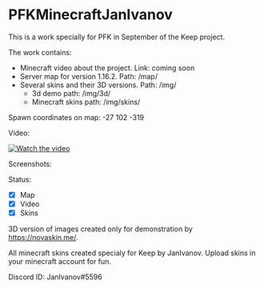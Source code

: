 # PFKMinecraftJanIvanov
This is a work specially for PFK in September of the Keep project.

The work contains:
- Minecraft video about the project. Link: coming soon
- Server map for version 1.16.2. Path: /map/
- Several skins and their 3D versions. Path: /img/
  - 3d demo path: /img/3d/
  - Minecraft skins path: /img/skins/

Spawn coordinates on map: -27 102 -319

Video:

[![Watch the video](http://i3.ytimg.com/vi/PRqMH9O7OM0/hqdefault.jpg)](https://youtu.be/PRqMH9O7OM0)

Screenshots:

Status:
- [X] Map
- [X] Video
- [X] Skins

3D version of images created only for demonstration by https://novaskin.me/.

All minecraft skins created specialy for Keep by JanIvanov. Upload skins in your minecraft account for fun.

Discord ID: JanIvanov#5596
